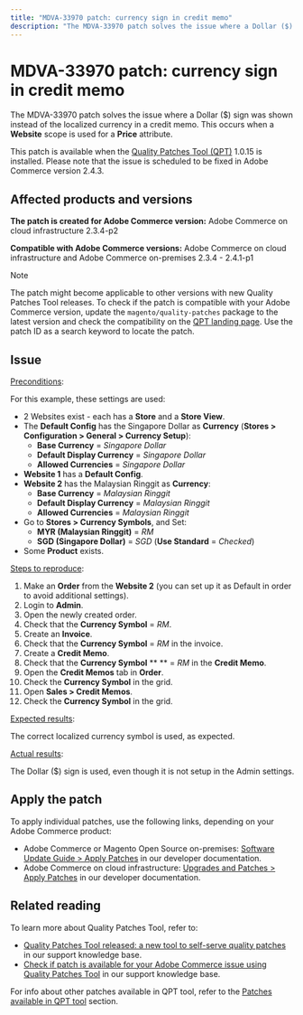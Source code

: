 ```yaml
---
title: "MDVA-33970 patch: currency sign in credit memo"
description: "The MDVA-33970 patch solves the issue where a Dollar ($) sign was shown instead of the localized currency in a credit memo. This occurs when a **Website** scope is used for a **Price** attribute."
---
```


# MDVA-33970 patch: currency sign in credit memo

The MDVA-33970 patch solves the issue where a Dollar ($) sign was shown instead of the localized currency in a credit memo. This occurs when a **Website** scope is used for a **Price** attribute.

This patch is available when the [Quality Patches Tool (QPT)](https://devdocs.magento.com/guides/v2.4/comp-mgr/patching.html#mqp) 1.0.15 is installed. Please note that the issue is scheduled to be fixed in Adobe Commerce version 2.4.3.

## Affected products and versions

 **The patch is created for Adobe Commerce version:** Adobe Commerce on cloud infrastructure 2.3.4-p2

 **Compatible with Adobe Commerce versions:** Adobe Commerce on cloud infrastructure and Adobe Commerce on-premises 2.3.4 - 2.4.1-p1

>[!NOTE]
>
>The patch might become applicable to other versions with new Quality Patches Tool releases. To check if the patch is compatible with your Adobe Commerce version, update the `magento/quality-patches` package to the latest version and check the compatibility on the [QPT landing page](https://devdocs.magento.com/quality-patches/tool.html#patch-grid). Use the patch ID as a search keyword to locate the patch.

## Issue

<u>Preconditions</u>:

For this example, these settings are used:

* 2 Websites exist - each has a **Store** and a **Store View**.
* The **Default Config** has the Singapore Dollar as **Currency** (**Stores > Configuration > General > Currency Setup**):
    * **Base Currency** = *Singapore Dollar*
    * **Default Display Currency** = *Singapore Dollar*
    * **Allowed Currencies** = *Singapore Dollar*
* **Website 1** has a **Default Config**.
* **Website 2** has the Malaysian Ringgit as **Currency**:
    * **Base Currency** = *Malaysian Ringgit*
    * **Default Display Currency** = *Malaysian Ringgit*
    * **Allowed Currencies** = *Malaysian Ringgit*
* Go to **Stores > Currency Symbols**, and Set:
    * **MYR (Malaysian Ringgit)** = *RM*
    * **SGD (Singapore Dollar)** = *SGD* (**Use Standard** = *Checked*)
* Some **Product** exists.

<u>Steps to reproduce</u>:

1. Make an **Order** from the **Website 2** (you can set up it as Default in order to avoid additional settings).
1. Login to **Admin**.
1. Open the newly created order.
1. Check that the **Currency Symbol** = *RM*.
1. Create an **Invoice**.
1. Check that the **Currency Symbol** = *RM* in the invoice.
1. Create a **Credit Memo**.
1. Check that the **Currency Symbol**  ** ** = *RM* in the **Credit Memo**.
1. Open the **Credit Memos** tab in **Order**.
1. Check the **Currency Symbol** in the grid.
1. Open **Sales > Credit Memos**.
1. Check the **Currency Symbol** in the grid.

<u>Expected results</u>:

The correct localized currency symbol is used, as expected.

<u>Actual results</u>:

The Dollar ($) sign is used, even though it is not setup in the Admin settings.

## Apply the patch

To apply individual patches, use the following links, depending on your Adobe Commerce product:

* Adobe Commerce or Magento Open Source on-premises: [Software Update Guide > Apply Patches](https://devdocs.magento.com/guides/v2.4/comp-mgr/patching/mqp.html) in our developer documentation.
* Adobe Commerce on cloud infrastructure: [Upgrades and Patches > Apply Patches](https://devdocs.magento.com/cloud/project/project-patch.html) in our developer documentation.

## Related reading

To learn more about Quality Patches Tool, refer to:

* [Quality Patches Tool released: a new tool to self-serve quality patches](/help/announcements/adobe-commerce-announcements/magento-quality-patches-released-new-tool-to-self-serve-quality-patches.md) in our support knowledge base.
* [Check if patch is available for your Adobe Commerce issue using Quality Patches Tool](https://support.magento.com/hc/en-us/articles/360047125252) in our support knowledge base.

For info about other patches available in QPT tool, refer to the [Patches available in QPT tool](https://support.magento.com/hc/en-us/sections/360010506631-Patches-available-in-QPT-tool-) section.